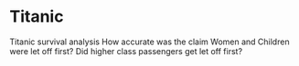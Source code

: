 # Titanic
Titanic survival analysis
How accurate was the claim Women and Children were let off first?
Did higher class passengers get let off first?

